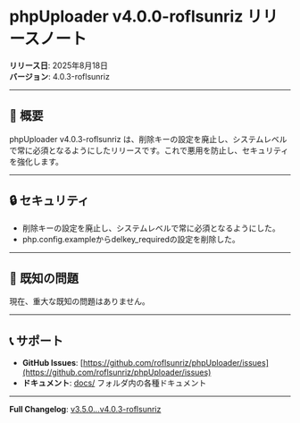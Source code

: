 # phpUploader v4.0.0-roflsunriz リリースノート

**リリース日**: 2025年8月18日  
**バージョン**: 4.0.3-roflsunriz  

---

## 🎉 概要

phpUploader v4.0.3-roflsunriz は、削除キーの設定を廃止し、システムレベルで常に必須となるようにしたリリースです。これで悪用を防止し、セキュリティを強化します。

---



## 🔒 **セキュリティ**

- 削除キーの設定を廃止し、システムレベルで常に必須となるようにした。
- php.config.exampleからdelkey_requiredの設定を削除した。

---

## 🐛 **既知の問題**

現在、重大な既知の問題はありません。

---

## 📞 **サポート**

- **GitHub Issues**: [https://github.com/roflsunriz/phpUploader/issues](https://github.com/roflsunriz/phpUploader/issues)
- **ドキュメント**: [docs/](docs/) フォルダ内の各種ドキュメント

---

**Full Changelog**: [v3.5.0...v4.0.3-roflsunriz](https://github.com/roflsunriz/phpUploader/compare/v3.5.0-roflsunriz...v4.0.3-roflsunriz)
